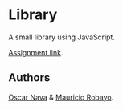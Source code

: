 # Library

A small library using JavaScript.

[Assignment link](https://www.theodinproject.com/courses/javascript/lessons/library).

## Authors

[Oscar Nava](https://github.com/oscarnava) & [Mauricio Robayo](https://github.com/MauricioRobayo).
